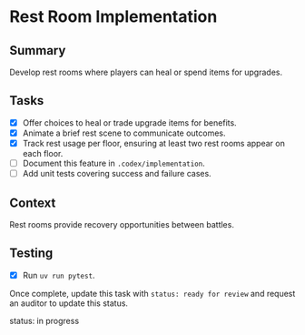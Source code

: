 # Rest Room Implementation

## Summary
Develop rest rooms where players can heal or spend items for upgrades.

## Tasks
- [x] Offer choices to heal or trade upgrade items for benefits.
- [x] Animate a brief rest scene to communicate outcomes.
- [x] Track rest usage per floor, ensuring at least two rest rooms appear on each floor.
- [ ] Document this feature in `.codex/implementation`.
- [ ] Add unit tests covering success and failure cases.

## Context
Rest rooms provide recovery opportunities between battles.

## Testing
- [x] Run `uv run pytest`.

Once complete, update this task with `status: ready for review` and request an auditor to update this status.

status: in progress

